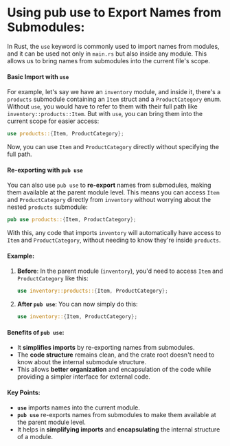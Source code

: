 # Using pub use to Export Names from Submodules:


In Rust, the `use` keyword is commonly used to import names from modules, and it can be used not only in `main.rs` but also inside any module. This allows us to bring names from submodules into the current file's scope.

#### Basic Import with `use`
For example, let's say we have an `inventory` module, and inside it, there's a `products` submodule containing an `Item` struct and a `ProductCategory` enum. Without `use`, you would have to refer to them with their full path like `inventory::products::Item`. But with `use`, you can bring them into the current scope for easier access:

```rust
use products::{Item, ProductCategory};
```

Now, you can use `Item` and `ProductCategory` directly without specifying the full path.

#### Re-exporting with `pub use`
You can also use `pub use` to **re-export** names from submodules, making them available at the parent module level. This means you can access `Item` and `ProductCategory` directly from `inventory` without worrying about the nested `products` submodule:

```rust
pub use products::{Item, ProductCategory};
```

With this, any code that imports `inventory` will automatically have access to `Item` and `ProductCategory`, without needing to know they're inside `products`.

#### Example:
1. **Before**: In the parent module (`inventory`), you'd need to access `Item` and `ProductCategory` like this:

   ```rust
   use inventory::products::{Item, ProductCategory};
   ```

2. **After `pub use`**: You can now simply do this:

   ```rust
   use inventory::{Item, ProductCategory};
   ```

#### Benefits of `pub use`:
- It **simplifies imports** by re-exporting names from submodules.
- The **code structure** remains clean, and the crate root doesn't need to know about the internal submodule structure.
- This allows **better organization** and encapsulation of the code while providing a simpler interface for external code.

#### Key Points:
- **`use`** imports names into the current module.
- **`pub use`** re-exports names from submodules to make them available at the parent module level.
- It helps in **simplifying imports** and **encapsulating** the internal structure of a module.

